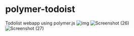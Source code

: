# polymer-todoist

Todolist webapp using polymer.js
![img](https://user-images.githubusercontent.com/59198489/165891498-5a2ebe1d-d688-41ab-abb2-9ae4a06be50c.PNG)
![Screenshot (26)](https://user-images.githubusercontent.com/59198489/165891598-be6ed07a-6f06-4134-8435-84858982e13f.png)
![Screenshot (27)](https://user-images.githubusercontent.com/59198489/165891603-4c42d5cb-5005-48fe-a5fc-96a5ae7db0c7.png)
